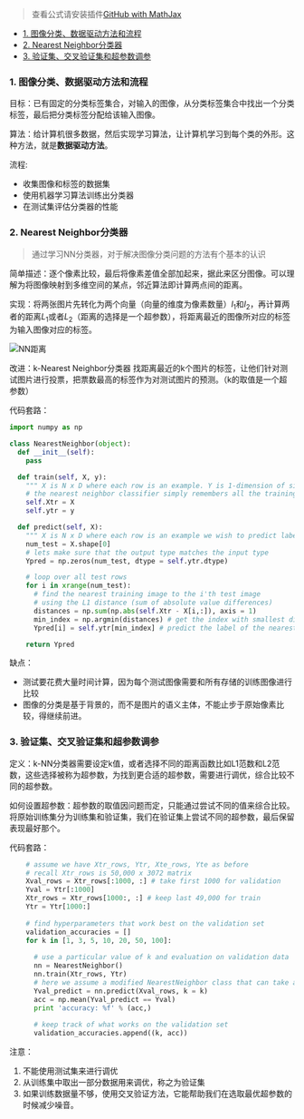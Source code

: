 > 查看公式请安装插件[GitHub with MathJax](https://chrome.google.com/webstore/detail/github-with-mathjax/ioemnmodlmafdkllaclgeombjnmnbima)

<!-- TOC -->

- [1. 图像分类、数据驱动方法和流程](#1-图像分类数据驱动方法和流程)
- [2. Nearest Neighbor分类器](#2-nearest-neighbor分类器)
- [3. 验证集、交叉验证集和超参数调参](#3-验证集交叉验证集和超参数调参)

<!-- /TOC -->

### 1. 图像分类、数据驱动方法和流程
目标：已有固定的分类标签集合，对输入的图像，从分类标签集合中找出一个分类标签，最后把分类标签分配给该输入图像。

算法：给计算机很多数据，然后实现学习算法，让计算机学习到每个类的外形。这种方法，就是**数据驱动方法**。

流程:
- 收集图像和标签的数据集
- 使用机器学习算法训练出分类器
- 在测试集评估分类器的性能

### 2. Nearest Neighbor分类器
> 通过学习NN分类器，对于解决图像分类问题的方法有个基本的认识

简单描述：逐个像素比较，最后将像素差值全部加起来，据此来区分图像。可以理解为将图像映射到多维空间的某点，邻近算法即计算两点间的距离。

实现：将两张图片先转化为两个向量（向量的维度为像素数量）$I_1$和$I_2$，再计算两者的距离$L_1$或者$L_2$（距离的选择是一个超参数），将距离最近的图像所对应的标签为输入图像对应的标签。

![NN距离](image/NN距离.png)

改进：k-Nearest Neighbor分类器
找距离最近的k个图片的标签，让他们针对测试图片进行投票，把票数最高的标签作为对测试图片的预测。（k的取值是一个超参数）

代码套路：
``` python
import numpy as np

class NearestNeighbor(object):
  def __init__(self):
    pass

  def train(self, X, y):
    """ X is N x D where each row is an example. Y is 1-dimension of size N """
    # the nearest neighbor classifier simply remembers all the training data
    self.Xtr = X
    self.ytr = y

  def predict(self, X):
    """ X is N x D where each row is an example we wish to predict label for """
    num_test = X.shape[0]
    # lets make sure that the output type matches the input type
    Ypred = np.zeros(num_test, dtype = self.ytr.dtype)

    # loop over all test rows
    for i in xrange(num_test):
      # find the nearest training image to the i'th test image
      # using the L1 distance (sum of absolute value differences)
      distances = np.sum(np.abs(self.Xtr - X[i,:]), axis = 1)
      min_index = np.argmin(distances) # get the index with smallest distance
      Ypred[i] = self.ytr[min_index] # predict the label of the nearest example

    return Ypred
```

缺点：
* 测试要花费大量时间计算，因为每个测试图像需要和所有存储的训练图像进行比较
* 图像的分类是基于背景的，而不是图片的语义主体，不能止步于原始像素比较，得继续前进。

### 3. 验证集、交叉验证集和超参数调参
定义：k-NN分类器需要设定k值，或者选择不同的距离函数比如L1范数和L2范数，这些选择被称为超参数，为找到更合适的超参数，需要进行调优，综合比较不同的超参数。

如何设置超参数：超参数的取值因问题而定，只能通过尝试不同的值来综合比较。将原始训练集分为训练集和验证集，我们在验证集上尝试不同的超参数，最后保留表现最好那个。

代码套路：
``` python
    # assume we have Xtr_rows, Ytr, Xte_rows, Yte as before
    # recall Xtr_rows is 50,000 x 3072 matrix
    Xval_rows = Xtr_rows[:1000, :] # take first 1000 for validation
    Yval = Ytr[:1000]
    Xtr_rows = Xtr_rows[1000:, :] # keep last 49,000 for train
    Ytr = Ytr[1000:]
    
    # find hyperparameters that work best on the validation set
    validation_accuracies = []
    for k in [1, 3, 5, 10, 20, 50, 100]:
    
      # use a particular value of k and evaluation on validation data
      nn = NearestNeighbor()
      nn.train(Xtr_rows, Ytr)
      # here we assume a modified NearestNeighbor class that can take a k as input
      Yval_predict = nn.predict(Xval_rows, k = k)
      acc = np.mean(Yval_predict == Yval)
      print 'accuracy: %f' % (acc,)
    
      # keep track of what works on the validation set
      validation_accuracies.append((k, acc))
```

注意：
1. 不能使用测试集来进行调优
2. 从训练集中取出一部分数据用来调优，称之为验证集
3. 如果训练数据量不够，使用交叉验证方法，它能帮助我们在选取最优超参数的时候减少噪音。
